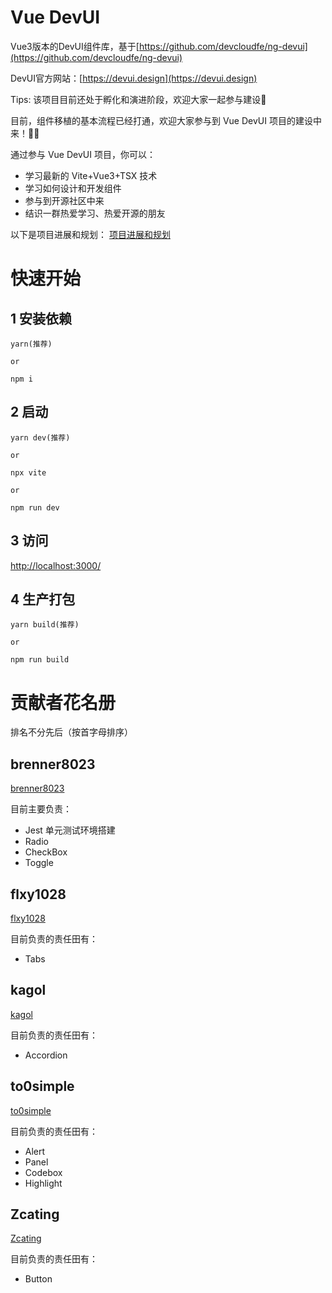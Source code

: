 # Vue DevUI

Vue3版本的DevUI组件库，基于[https://github.com/devcloudfe/ng-devui](https://github.com/devcloudfe/ng-devui)

DevUI官方网站：[https://devui.design](https://devui.design)

Tips: 该项目目前还处于孵化和演进阶段，欢迎大家一起参与建设🤝

目前，组件移植的基本流程已经打通，欢迎大家参与到 Vue DevUI 项目的建设中来！👏🎉

通过参与 Vue DevUI 项目，你可以：
- 学习最新的 Vite+Vue3+TSX 技术
- 学习如何设计和开发组件
- 参与到开源社区中来
- 结识一群热爱学习、热爱开源的朋友

以下是项目进展和规划：
[项目进展和规划](https://gitee.com/devui/vue-devui/wikis/%E9%A1%B9%E7%9B%AE%E8%BF%9B%E5%B1%95%E5%92%8C%E8%A7%84%E5%88%92)

# 快速开始

## 1 安装依赖

```
yarn(推荐)

or

npm i
```

## 2 启动

```
yarn dev(推荐)

or

npx vite

or

npm run dev
```

## 3 访问

[http://localhost:3000/](http://localhost:3000/)

## 4 生产打包

```
yarn build(推荐)

or

npm run build
```

# 贡献者花名册

排名不分先后（按首字母排序）

## brenner8023

[brenner8023](https://gitee.com/brenner8023)

目前主要负责：
- Jest 单元测试环境搭建
- Radio
- CheckBox
- Toggle

## flxy1028

[flxy1028](https://github.com/flxy1028)

目前负责的责任田有：
- Tabs

## kagol

[kagol](https://github.com/kagol)

目前负责的责任田有：
- Accordion

## to0simple

[to0simple](https://github.com/to0simple)

目前负责的责任田有：
- Alert
- Panel
- Codebox
- Highlight

## Zcating

[Zcating](https://github.com/Zcating)

目前负责的责任田有：
- Button
